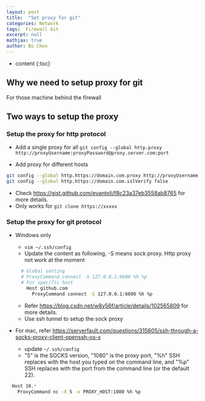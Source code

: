 ```yaml
---
layout: post
title:  "Set proxy for git"
categories: Network
tags:  Firewall Git
excerpt: null
mathjax: true
author: Bo Chen
---
```


* content
{:toc}

## Why we need to setup proxy for git

For those machine behind the firewall

## Two ways to setup the proxy

### Setup the proxy for http protocol

* Add a single proxy for all
`git config --global http.proxy http://proxyUsername:proxyPassword@proxy.server.com:port`

* Add proxy for different hosts

``` bash
git config --global http.https://domain.com.proxy http://proxyUsername:proxyPassword@proxy.server.com:port
git config --global http.https://domain.com.sslVerify false
```

* Check <https://gist.github.com/evantoli/f8c23a37eb3558ab8765> for more details.
* Only works for `git clone https://xxxxx`

### Setup the proxy for git protocol

* Windows only
  * `vim ~/.ssh/config`
  * Update the content as following, -S means sock proxy. Http proxy not work at the moment
  
  ``` bash
    # Global setting
    # ProxyCommand connect -S 127.0.0.1:6600 %h %p
    # For specific host
      Host github.com
        ProxyCommand connect -S 127.0.0.1:6600 %h %p
  ```

  * Refer <https://blog.csdn.net/w8y56f/article/details/102565809> for more details.
  * Use ssh tunnel to setup the sock proxy

* For mac, refer <https://serverfault.com/questions/315605/ssh-through-a-socks-proxy-client-openssh-os-x>
  * update `~/.ssh/config`
  * "5" is the SOCKS version, "1080" is the proxy port, "%h" SSH replaces with the host you typed on the command line, and "%p" SSH replaces with the port from the command line (or the default 22).

``` bash
  Host 10.*
    ProxyCommand nc -X 5 -x PROXY_HOST:1080 %h %p
```
